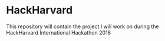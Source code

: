 # HackHarvard

This repository will contain the project I will work on during the HackHarvard International Hackathon 2018
